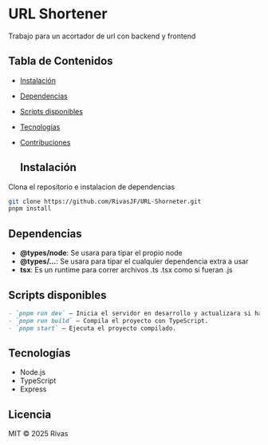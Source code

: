 # URL Shortener
Trabajo para un acortador de url con backend y frontend
## Tabla de Contenidos
- [Instalación](#instalación)
- [Dependencias](#dependencias)
- [Scripts disponibles](#scripts-disponibles)
- [Tecnologías](#tecnologías)
- [Contribuciones](#contribuciones)

  ## Instalación
Clona el repositorio e instalacion de dependencias 
```bash
git clone https://github.com/RivasJF/URL-Shorneter.git
pnpm install
```
 ## Dependencias
- **@types/node**: Se usara para tipar el propio node
- **@types/...**: Se usara para tipar el cualquier dependencia extra a usar
- **tsx**: Es un runtime para correr archivos .ts .tsx como si fueran .js

## Scripts disponibles
```md
- `pnpm run dev` — Inicia el servidor en desarrollo y actualizara si hay cambios automaticamente.
- `pnpm run build` — Compila el proyecto con TypeScript.
- `pnpm start` — Ejecuta el proyecto compilado.
```

## Tecnologías

- Node.js
- TypeScript
- Express

## Licencia
MIT © 2025 Rivas

